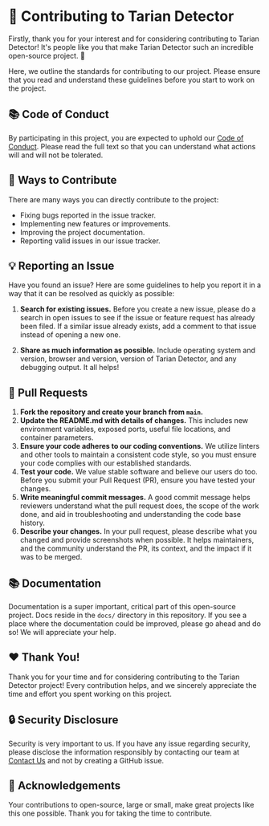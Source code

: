 # 🤝 Contributing to Tarian Detector

Firstly, thank you for your interest and for considering contributing to Tarian Detector! It's people like you that make Tarian Detector such an incredible open-source project. 🎉

Here, we outline the standards for contributing to our project. Please ensure that you read and understand these guidelines before you start to work on the project. 

## 📚 Code of Conduct

By participating in this project, you are expected to uphold our [Code of Conduct](./CODE_OF_CONDUCT.md). Please read the full text so that you can understand what actions will and will not be tolerated.

## 🌈 Ways to Contribute

There are many ways you can directly contribute to the project:

* Fixing bugs reported in the issue tracker.
* Implementing new features or improvements.
* Improving the project documentation.
* Reporting valid issues in our issue tracker.

## 💡 Reporting an Issue

Have you found an issue? Here are some guidelines to help you report it in a way that it can be resolved as quickly as possible:

1. **Search for existing issues.** Before you create a new issue, please do a search in open issues to see if the issue or feature request has already been filed. If a similar issue already exists, add a comment to that issue instead of opening a new one.

2. **Share as much information as possible.** Include operating system and version, browser and version, version of Tarian Detector, and any debugging output. It all helps!

## 🚀 Pull Requests

1. **Fork the repository and create your branch from `main`.**
2. **Update the README.md with details of changes.** This includes new environment variables, exposed ports, useful file locations, and container parameters.
3. **Ensure your code adheres to our coding conventions.** We utilize linters and other tools to maintain a consistent code style, so you must ensure your code complies with our established standards.
4. **Test your code.** We value stable software and believe our users do too. Before you submit your Pull Request (PR), ensure you have tested your changes.
5. **Write meaningful commit messages.** A good commit message helps reviewers understand what the pull request does, the scope of the work done, and aid in troubleshooting and understanding the code base history.
6. **Describe your changes.** In your pull request, please describe what you changed and provide screenshots when possible. It helps maintainers, and the community understand the PR, its context, and the impact if it was to be merged.

## 📚 Documentation

Documentation is a super important, critical part of this open-source project. Docs reside in the `docs/` directory in this repository. If you see a place where the documentation could be improved, please go ahead and do so! We will appreciate your help.

## ❤️ Thank You!

Thank you for your time and for considering contributing to the Tarian Detector project! Every contribution helps, and we sincerely appreciate the time and effort you spent working on this project.

## 🔒 Security Disclosure

Security is very important to us. If you have any issue regarding security, please disclose the information responsibly by contacting our team at  [Contact Us](https://intelops.ai/contact/) and not by creating a GitHub issue.

## 🏅 Acknowledgements

Your contributions to open-source, large or small, make great projects like this one possible. Thank you for taking the time to contribute.
